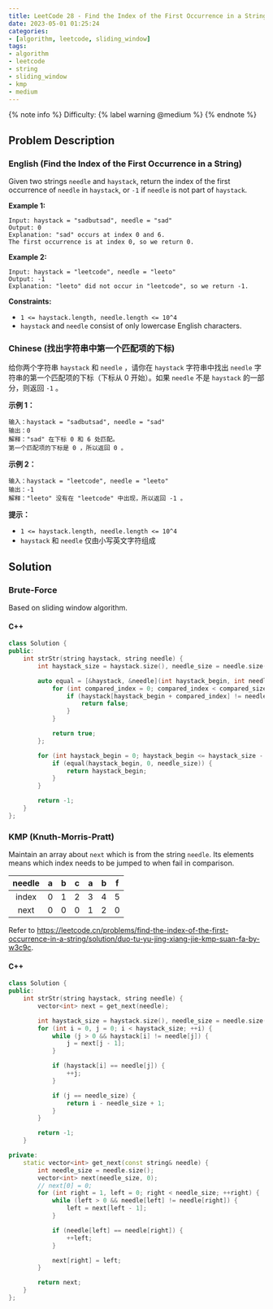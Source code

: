 ```yaml
---
title: LeetCode 28 - Find the Index of the First Occurrence in a String
date: 2023-05-01 01:25:24
categories:
- [algorithm, leetcode, sliding_window]
tags:
- algorithm
- leetcode
- string
- sliding_window
- kmp
- medium
---
```


{% note info %}
Difficulty: {% label warning @medium %}
{% endnote %}

## Problem Description

### English (Find the Index of the First Occurrence in a String)

Given two strings `needle` and `haystack`, return the index of the first occurrence of `needle` in `haystack`, or `-1` if `needle` is not part of `haystack`.

**Example 1:**

```log
Input: haystack = "sadbutsad", needle = "sad"
Output: 0
Explanation: "sad" occurs at index 0 and 6.
The first occurrence is at index 0, so we return 0.
```

**Example 2:**

```log
Input: haystack = "leetcode", needle = "leeto"
Output: -1
Explanation: "leeto" did not occur in "leetcode", so we return -1.
```

**Constraints:**

- `1 <= haystack.length, needle.length <= 10^4`
- `haystack` and `needle` consist of only lowercase English characters.

### Chinese (找出字符串中第一个匹配项的下标)

给你两个字符串 `haystack` 和 `needle` ，请你在 `haystack` 字符串中找出 `needle` 字符串的第一个匹配项的下标（下标从 0 开始）。如果 `needle` 不是 `haystack` 的一部分，则返回 `-1` 。

**示例 1：**

```log
输入：haystack = "sadbutsad", needle = "sad"
输出：0
解释："sad" 在下标 0 和 6 处匹配。
第一个匹配项的下标是 0 ，所以返回 0 。
```

**示例 2：**

```log
输入：haystack = "leetcode", needle = "leeto"
输出：-1
解释："leeto" 没有在 "leetcode" 中出现，所以返回 -1 。
```

**提示：**

- `1 <= haystack.length, needle.length <= 10^4`
- `haystack` 和 `needle` 仅由小写英文字符组成

## Solution

### Brute-Force

Based on sliding window algorithm.

#### C++

```C++
class Solution {
public:
    int strStr(string haystack, string needle) {
        int haystack_size = haystack.size(), needle_size = needle.size();

        auto equal = [&haystack, &needle](int haystack_begin, int needle_begin, int compared_size) {
            for (int compared_index = 0; compared_index < compared_size; ++compared_index) {
                if (haystack[haystack_begin + compared_index] != needle[needle_begin + compared_index]) {
                    return false;
                }
            }

            return true;
        };

        for (int haystack_begin = 0; haystack_begin <= haystack_size - needle_size; ++haystack_begin) {
            if (equal(haystack_begin, 0, needle_size)) {
                return haystack_begin;
            }
        }

        return -1;
    }
};
```

### KMP (Knuth-Morris-Pratt)

Maintain an array about `next` which is from the string `needle`. Its elements means which index needs to be jumped to when fail in comparison.

| needle |   a   |   b   |   c   |   a   |   b   |   f   |
| :----: | :---: | :---: | :---: | :---: | :---: | :---: |
| index  |   0   |   1   |   2   |   3   |   4   |   5   |
|  next  |   0   |   0   |   0   |   1   |   2   |   0   |

Refer to <https://leetcode.cn/problems/find-the-index-of-the-first-occurrence-in-a-string/solution/duo-tu-yu-jing-xiang-jie-kmp-suan-fa-by-w3c9c>.

#### C++

```C++
class Solution {
public:
    int strStr(string haystack, string needle) {
        vector<int> next = get_next(needle);

        int haystack_size = haystack.size(), needle_size = needle.size();
        for (int i = 0, j = 0; i < haystack_size; ++i) {
            while (j > 0 && haystack[i] != needle[j]) {
                j = next[j - 1];
            }

            if (haystack[i] == needle[j]) {
                ++j;
            }

            if (j == needle_size) {
                return i - needle_size + 1;
            }
        }

        return -1;
    }

private:
    static vector<int> get_next(const string& needle) {
        int needle_size = needle.size();
        vector<int> next(needle_size, 0);
        // next[0] = 0;
        for (int right = 1, left = 0; right < needle_size; ++right) {
            while (left > 0 && needle[left] != needle[right]) {
                left = next[left - 1];
            }

            if (needle[left] == needle[right]) {
                ++left;
            }

            next[right] = left;
        }

        return next;
    }
};
```
